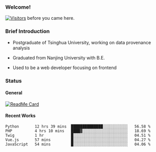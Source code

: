 ### Welcome!

[![Visitors](https://visitor-badge.laobi.icu/badge?page_id=HermitSun.HermitSun)]() before you came here.

### Brief Introduction

- Postgraduate of Tsinghua University, working on data provenance analysis

- Graduated from Nanjing University with B.E.

- Used to be a web developer focusing on frontend

### Status

#### General

[![ReadMe Card](https://github-readme-stats.hermitsun.vercel.app/api?username=HermitSun&count_private=true&show_icons=true)]()

#### Recent Works

<!--START_SECTION:waka-->
```text
Python       12 hrs 39 mins  ██████████████░░░░░░░░░░░   56.58 % 
PHP          4 hrs 10 mins   ████▓░░░░░░░░░░░░░░░░░░░░   18.69 % 
Twig         1 hr            █░░░░░░░░░░░░░░░░░░░░░░░░   04.51 % 
Vue.js       57 mins         █░░░░░░░░░░░░░░░░░░░░░░░░   04.27 % 
JavaScript   54 mins         █░░░░░░░░░░░░░░░░░░░░░░░░   04.06 % 
```
<!--END_SECTION:waka-->
